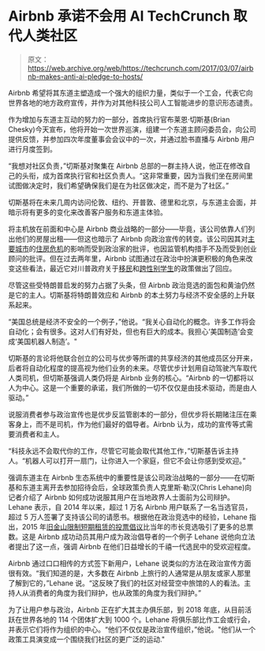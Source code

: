 # Airbnb 承诺不会用 AI TechCrunch 取代人类社区

> 原文：<https://web.archive.org/web/https://techcrunch.com/2017/03/07/airbnb-makes-anti-ai-pledge-to-hosts/>

Airbnb 希望将其东道主塑造成一个强大的组织力量，类似于一个工会，代表它向世界各地的地方政府宣传，并作为对其他科技公司人工智能进步的意识形态谴责。

作为增加与东道主互动的努力的一部分，首席执行官布莱恩·切斯基(Brian Chesky)今天宣布，他将开始一次世界巡演，组建一个东道主顾问委员会，向公司提供反馈，并参加四次年度董事会会议中的一次，并通过脸书直播与 Airbnb 用户进行月度签到。

“我想对社区负责，”切斯基对聚集在 Airbnb 总部的一群主持人说，他正在修改自己的头衔，成为首席执行官和社区负责人。“这非常重要，因为当我们坐在房间里试图做决定时，我们希望确保我们是在为社区做决定，而不是为了社区。”

切斯基将在未来几周内访问伦敦、纽约、开普敦、德里和北京，与东道主会面，并暗示将有更多的变化来改善客户服务和东道主体验。

将主机放在前面和中心是 Airbnb 商业战略的一部分——毕竟，该公司依靠人们列出他们的房屋出租——但这也暗示了 Airbnb 向政治宣传的转变。该公司因其对[主要城市](https://web.archive.org/web/20221207012557/https://beta.techcrunch.com/2015/11/03/prop-f/)的[住房危机](https://web.archive.org/web/20221207012557/https://beta.techcrunch.com/2015/10/21/that-airbnb-ad/)的影响而受到政治家的批评，也因监管机构措手不及而受到创业顾问的批评。但在过去两年里，Airbnb 试图通过在政治中扮演更积极的角色来改变这些看法，最近它对川普政府关于[移民](https://web.archive.org/web/20221207012557/https://beta.techcrunch.com/2017/01/28/tech-companies-react-to-immigration-ban/)和[跨性别学生](https://web.archive.org/web/20221207012557/https://beta.techcrunch.com/2017/02/23/tech-companies-trump-transgender-school-guidelines/)的政策做出了回应。

尽管这些受特朗普启发的努力占据了头条，但 Airbnb 政治竞选的面包和黄油仍然是它的主人。切斯基将特朗普效应和 Airbnb 的本土努力与经济不安全感的上升联系起来。

“美国总统是经济不安全的一个例子，”他说。“我关心自动化的概念。许多工作将会自动化；会有很多。这对人们有好处，但也有巨大的成本。我担心‘美国制造’会变成‘美国机器人制造’。"

切斯基的言论将他联合创立的公司与优步等所谓的共享经济的其他成员区分开来，后者将自动化程度的提高视为他们业务的未来。尽管优步计划用自动驾驶汽车取代人类司机，但切斯基强调人类仍将是 Airbnb 业务的核心。“Airbnb 的一切都将以人为中心。这是一个重要的承诺，我们所做的一切不仅仅是由技术驱动，而是由人驱动。”

说服消费者参与政治宣传也是优步反监管剧本的一部分，但优步将长期赌注压在乘客身上，而不是司机，作为他们最好的倡导者。Airbnb 认为，成功的宣传等式需要消费者和主人。

“科技永远不会取代你的工作，尽管它可能会取代其他工作，”切斯基告诉主持人。“机器人可以打开一扇门，让你进入一个家庭，但它不会让你感到受欢迎。”

强调东道主在 Airbnb 生态系统中的重要性是该公司政治战略的一部分——在切斯基和东道主离开去参加招待会后，全球政策负责人克里斯·勒汉(Chris Lehane)向记者介绍了 Airbnb 如何成功说服其用户在当地政界人士面前为公司辩护。Lehane 表示，自 2014 年以来，超过 1 万名 Airbnb 用户联系了一名当选官员，超过 5 万人签署了支持该公司的请愿书。根据他在政治竞选中的经验，Lehane 指出，2015 年[旧金山限制短期租赁的投票倡议](https://web.archive.org/web/20221207012557/https://ballotpedia.org/City_of_San_Francisco_Initiative_to_Restrict_Short-Term_Rentals,_Proposition_F_(November_2015))比当年的市长竞选吸引了更多的总票数。这是 Airbnb 成功动员其用户成为政治倡导者的一个例子 Lehane 说他向立法者提出了这一点，强调 Airbnb 在他们日益增长的千禧一代选民中的受欢迎程度。

Airbnb 通过口口相传的方式签下新用户，Lehane 说类似的方法在政治宣传方面很有效。“我们知道的是，大多数在 Airbnb 上旅行的人通常是从朋友或家人那里了解到它的，”Lehane 说。“这反映了我们的社区对经营空中旅馆的人的看法。主持人从消费者的角度为我们辩护，也从政策的角度为我们辩护。”

为了让用户参与政治，Airbnb 正在扩大其主办俱乐部，到 2018 年底，从目前活跃在世界各地的 114 个团体扩大到 1000 个。Lehane 将俱乐部比作工会或行会，并表示它们将作为组织的中心。“他们不仅仅是政治宣传组织，”他说。"他们从一个政策工具演变成一个围绕我们社区的更广泛的运动."